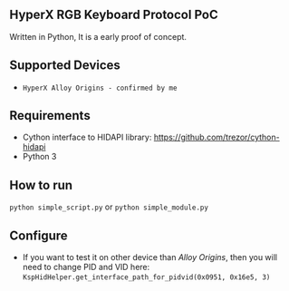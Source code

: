## HyperX RGB Keyboard Protocol PoC

Written in Python, It is a early proof of concept.

## Supported Devices

* `HyperX Alloy Origins - confirmed by me`

## Requirements

* Cython interface to HIDAPI library: https://github.com/trezor/cython-hidapi
* Python 3

## How to run

`python simple_script.py` or `python simple_module.py`

## Configure

* If you want to test it on other device than *Alloy Origins*, then you will need to change PID and VID here: `KspHidHelper.get_interface_path_for_pidvid(0x0951, 0x16e5, 3)`
